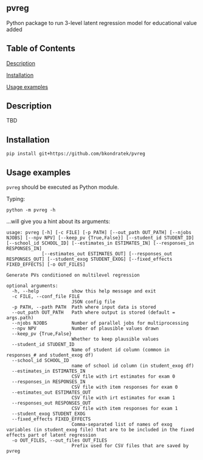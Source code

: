 ## pvreg
 Python package to run 3-level latent regression model for educational value added


## Table of Contents
[Description](#description)

[Installation](#installation)

[Usage examples](#usage-examples)

## Description
TBD


## Installation 

```commandline
pip install git+https://github.com/bkondratek/pvreg
```

## Usage examples
```pvreg``` should be executed as Python module. 

Typing:
```commandline
python -m pvreg -h
```
...will give you a hint about its arguments: 
```commandline
usage: pvreg [-h] [-c FILE] [-p PATH] [--out_path OUT_PATH] [--njobs NJOBS] [--npv NPV] [--keep_pv {True,False}] [--student_id STUDENT_ID] [--school_id SCHOOL_ID] [--estimates_in ESTIMATES_IN] [--responses_in RESPONSES_IN]
             [--estimates_out ESTIMATES_OUT] [--responses_out RESPONSES_OUT] [--student_exog STUDENT_EXOG] [--fixed_effects FIXED_EFFECTS] [-o OUT_FILES]

Generate PVs conditioned on multilevel regression

optional arguments:
  -h, --help            show this help message and exit
  -c FILE, --conf_file FILE
                        JSON config file
  -p PATH, --path PATH  Path where input data is stored
  --out_path OUT_PATH   Path where output is stored (default = args.path)
  --njobs NJOBS         Number of parallel jobs for multiprocessing
  --npv NPV             Number of plausible values drawn
  --keep_pv {True,False}
                        Whether to keep plausible values
  --student_id STUDENT_ID
                        Name of student id column (common in responses_# and student_exog df)
  --school_id SCHOOL_ID
                        name of school id column (in student_exog df)
  --estimates_in ESTIMATES_IN
                        CSV file with irt estimates for exam 0
  --responses_in RESPONSES_IN
                        CSV file with item responses for exam 0
  --estimates_out ESTIMATES_OUT
                        CSV file with irt estimates for exam 1
  --responses_out RESPONSES_OUT
                        CSV file with item responses for exam 1
  --student_exog STUDENT_EXOG
  --fixed_effects FIXED_EFFECTS
                        Comma-separated list of names of exog variables (in student_exog file) that are to be included in the fixed effects part of latent regression
  -o OUT_FILES, --out_files OUT_FILES
                        Prefix used for CSV files that are saved by pvreg
```


